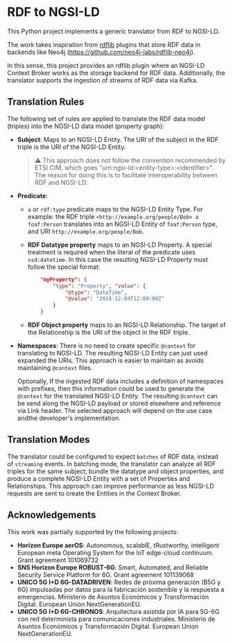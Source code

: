 # RDF to NGSI-LD

This Python project implements a generic translator from RDF to NGSI-LD.

The work takes inspiration from
[rdflib](https://rdflib.readthedocs.io/en/stable/index.html) plugins that store
RDF data in backends like Neo4j (https://github.com/neo4j-labs/rdflib-neo4j).

In this sense, this project provides an rdflib plugin where an NGSI-LD Context
Broker works as the storage backend for RDF data. Additionally, the translator
supports the ingestion of streams of RDF data via Kafka.

## Translation Rules

The following set of rules are applied to translate the RDF data model (triples)
into the NGSI-LD data model (property graph):

- **Subject**: Maps to an NGSI-LD Entity. The URI of the subject in
  the RDF triple is the URI of the NGSI-LD Entity.

  > :warning: This approach does not follow the convention recommended by
  > ETSI CIM, which goes "urn:ngsi-ld:\<entity-type>:\<identifier>".
  > The reason for doing this is to facilitate interoperability between RDF and
  > NGSI-LD.

- **Predicate**:
  - `a` or `rdf:type` predicate maps to the NGSI-LD Entity Type. For example:
  the RDF triple `<http://example.org/people/Bob> a foaf:Person` translates
  into an NGSI-LD Entity of `foaf:Person` type, and URI
  `http://example.org/people/Bob`.

  - **RDF Datatype property** maps to an NGSI-LD Property. A special treatment
  is required when the literal of the predicate uses `xsd:datetime`.
  In this case the resulting NGSI-LD Property must follow the special format:

    ```json
        "myProperty": {
            "type": "Property", "value": {
                "@type": "DateTime",
                "@value": "2018-12-04T12:00:00Z"
            }
        }
    ```

  - **RDF Object property** maps to an NGSI-LD Relationship. The target of the
  Relationship is the URI of the object in the RDF triple.

- **Namespaces**: There is no need to create specific `@context` for translating
  to NGSI-LD. The resulting NGSI-LD Entity can just used expanded the URIs.
  This approach is easier to maintain as avoids maintaining `@context` files.

  Optionally, If the ingested RDF data includes a definition of namespaces
  with prefixes, then this information could be used to generate the
  `@context` for the translated NGSI-LD Entity. The resulting `@context` can be
  send along the NGSI-LD payload or stored elsewhere and reference
  via Link header. The selected approach will depend on the use case
  andthe developer's implementation.

## Translation Modes

The translator could be configured to expect `batches` of RDF data, instead of
`streaming` events. In batching mode, the translator can analyze all RDF triples
for the same subject, bundle the datatype and object properties, and produce
a complete NGSI-LD Entity with a set of Properties and Relationships.
This approach can improve performance as less NGSI-LD requests are sent
to create the Entities in the Context Broker.

## Acknowledgements

This work was partially supported by the following projects:

- **Horizon Europe aerOS**: Autonomous, scalablE, tRustworthy, intelligent European meta Operating System for the IoT edge-cloud continuum. Grant agreement 101069732
- **SNS Horizon Europe ROBUST-6G**: Smart, Automated, and Reliable Security Service Platform for 6G. Grant agreement 101139068
- **UNICO 5G I+D 6G-DATADRIVEN**: Redes de próxima generación (B5G y 6G) impulsadas por datos para la fabricación sostenible y la respuesta a emergencias. Ministerio de Asuntos Económicos y Transformación Digital. European Union NextGenerationEU.
- **UNICO 5G I+D 6G-CHRONOS**: Arquitectura asistida por IA para 5G-6G con red determinista para comunicaciones industriales. Ministerio de Asuntos Económicos y Transformación Digital. European Union NextGenerationEU.
